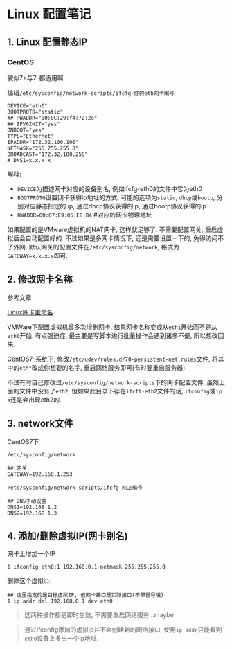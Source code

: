 # Linux 配置笔记

## 1. Linux 配置静态IP

### CentOS

貌似7+与7-都适用啊.

编辑`/etc/sysconfig/network-scripts/ifcfg-你的eth网卡编号`

```shell
DEVICE="eth0"
BOOTPROTO="static"
## HWADDR="00:0C:29:f4:72:2e"
## IPV6INIT="yes"
ONBOOT="yes"
TYPE="Ethernet"
IPADDR="172.32.100.100"
NETMASK="255.255.255.0"
BROADCAST="172.32.100.255"
# DNS1=x.x.x.x
```

解释:

- `DEVICE`为描述网卡对应的设备别名, 例如ifcfg-eth0的文件中它为eth0
- `BOOTPROTO`设置网卡获得ip地址的方式, 可能的选项为`static`, `dhcp`或`bootp`, 分别对应静态指定的 ip, 通过dhcp协议获得的ip, 通过bootp协议获得的ip
- `HWADDR=00:07:E9:05:E8:B4` #对应的网卡物理地址

如果配置的是VMware虚拟机的NAT网卡, 这样就足够了. 不需要配置网关, 重启虚拟后会自动配置好的. 不过如果是多网卡情况下, 还是需要设置一下的, 免得访问不了外网. 默认网关的配置文件在`/etc/sysconfig/network`, 格式为`GATEWAY=x.x.x.x`即可.

## 2. 修改网卡名称

参考文章

[Linux网卡重命名](http://blog.csdn.net/itjobtxq/article/details/40828917)

VMWare下配置虚拟机曾多次增删网卡, 结果网卡名称变成从`eth1`开始而不是从`eth0`开始. 有点强迫症, 最主要是写脚本进行批量操作会遇到诸多不便, 所以想改回来.

CentOS7-系统下, 修改`/etc/udev/rules.d/70-persistent-net.rules`文件, 将其中的`eth*`改成你想要的名字, 重启网络服务即可(有时要重启服务器).

不过有时自己修改过`/etc/sysconfig/network-scripts`下的网卡配置文件, 虽然上面的文件中没有了`eth2`, 但如果此目录下存在`ifcft-eth2`文件的话, `ifconfig`或`ip a`还是会出现eth2的. 

## 3. network文件

CentOS7下

`/etc/sysconfig/network`

```
## 网关
GATEWAY=192.168.1.253
```

`/etc/sysconfig/network-scripts/ifcfg-网上编号`

```
## DNS手动设置
DNS1=192.168.1.2
DNS2=192.168.1.3
```

## 4. 添加/删除虚拟IP(网卡别名)

网卡上增加一个IP

```
$ ifconfig eth0:1 192.168.0.1 netmask 255.255.255.0
```

删除这个虚拟ip:

```
## 这里指定的是目标虚拟IP, 但网卡接口是实际接口(不带冒号哦)
$ ip addr del 192.168.0.1 dev eth0
```

> 这两种操作都是即时生效, 不需要重启网络服务...maybe

> 通过ifconfig添加的虚拟ip并不会创建新的网络接口, 使用`ip addr`只能看到`eth0`设备上多出一个ip地址.

